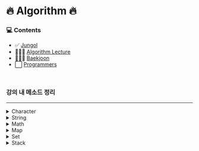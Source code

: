 # 🔥 Algorithm 🔥

### 💻 Contents
- ✅ [Jungol](http://jungol.co.kr/bbs/board.php?bo_table=pbank)
- 👨🏼‍💻 [Algorithm Lecture](https://www.inflearn.com/course/%EC%9E%90%EB%B0%94-%EC%95%8C%EA%B3%A0%EB%A6%AC%EC%A6%98-%EB%AC%B8%EC%A0%9C%ED%92%80%EC%9D%B4-%EC%BD%94%ED%85%8C%EB%8C%80%EB%B9%84#curriculum)
- 👨🏼‍💻 [Baekjoon](https://www.acmicpc.net/step)
- ⬜ [Programmers](https://programmers.co.kr/learn/challenges)

<br>

### 강의 내 메소드 정리

---
<details>
<summary>Character</summary>
<div markdown="1">       

- '0' ~ '9'
    - 48 <= c <= 57
- 'A' ~ 'Z'
    - 65 <= c <= 90
- 'a' ~ 'z'
    - 97 <= c <= 122
- `Character.toUpperCase(c)`
  - c를 대문자로 변형
- `Character.toLowerCase(c)`
  - c를 소문자로 변형
- `Character.isLetter(c)`
  - c가 문자인지 판별
- `Character.isAlphabetic(c)`
  - c가 알파벳인지 판별
- `Character.isDigit(c)`
  - c가 숫자인지 판별
- `Character.getNumericValue(c)`
  - c의 숫자값을 리턴

</div>
</details>

<details>
<summary>String</summary>
<div markdown="1">       

- `toCharArray(str)`
  - 문자열을 문자배열로 변형
  - return char []
- `charAt(index)`
  - 문자열 내 해당 index에 있는 문자
  - return char
- `indexOf(searchValue)`
  - 0부터 시작해서 searchValue가 처음으로 발견된 index를 반환
  - 찾지 못하면 -1 반환
  - return int
- `substring(begin)`
  - begin부터 마지막까지 쭉
  - return String
- `substring(begin, end)`
  - begin 부터 end 전까지
  - return String
- `toString()`
  - Object를 String으로 변환
  - NPE 발생 가능
  - return String
- `String.valueOf()`
  - Object를 String으로 변환
  - null일 경우 "null"이라는 문자열로 반환
  - return String
- `split(regex)`
  - regex를 기준으로 문자열을 쪼갬
  - return String []
- `matches(regex)`
  - 문자열이 해당 정규표현식 regex에 부합하는지 판별
  - return Boolean
- `join(delim, array)`
  - 문자 array를 delim을 사이에두고 이어붙임
  - return String
- `s.equalsIgnoreCase(str)`
  - 대소문자를 구분하지 않고 str과 s가 동일한지 판별
  - return Boolean
- `replaceAll(regex, 변형할문자)`
  - 문자열 내 regex에 부합하는 모든 문자를 변형할문자로 변환
  - return String
- `StringBuilder(str).reverse().toString()`
  - str의 문자열을 거꾸로 뒤집는다
  - return String
</div>
</details>

<details>
<summary>Math</summary>
<div markdown="1">       

- `Math.max(a,b)`
  - a와 b 중 더 큰 값을 반환
  - return int
- `Math.floor(a)`
  - 내림
- `Math.ceil(a)`
  - 올림
- `Math.round(a)`
  - 반올림
- `Math.abs(a)`
  - 절대값

</div>
</details>

<details>
<summary>Map</summary>
<div markdown="1">       

```markdown
Hashmap : O(1) 로 빠르게 접근
Treemap : 정렬을 해야되는 경우 - log(n)
```
```java
HashMap<K, V> map = new HashMap<>();
```

- `map.getOrDefault(key, 디폴트값)`
  - key가 존재하면 해당 key의 value 리턴, key가 null 일 시 디폴트값 리턴
  - return V
- `map.containsKey('A')`
  - map 안에 키들 중 'A'라는 키가 존재하는지 확인
  - return Boolean
- `map.remove('A')`
  - A 키를 삭제하고 A의 Value 였던 값을 반환
  - return V
- `map.size()`
  - map의 사이즈를 반환
  - return int
- `mapA.equls(mapB)`
  - map끼리의 객체 비교

</div>
</details>

<details>

<summary>Set</summary>
<div markdown="1">       

```markdown
중복제거가 필요할때 Set을 사용한다
```
```java 
// 오름차순 정렬
TreeSet<T> Tset = new TreeSet<>();

// 내림차순 정렬
TreeSet<T> Tset = new TreeSet<>(Collections.reverseOrder());
```

- `Tset.add(value)`
  - value값을 추가
- `Tset.remove(value)`
  - value값을 삭제
- `Tset.size()`
  - Set에 저장되어있는 값의 개수 반환
- `Tset.first()`
  - Set에 정렬되어 저장되어있는 값 중 제일 **첫번째** 요소 반환
- `Tset.last()`
  - Set에 정렬되어 저장되어있는 값 중 제일 **마지막** 요소 반환

</div>
</details>


<details>
<summary>Stack</summary>
<div markdown="1">       

```markdown
괄호에 대한 문제는 십중팔구 스택 관련 문제!!
ex) (), [], {} ....

링게임이라고 생각하면 됨 -> First In Last OUT
```
```java 
Stack<String> stack = new Stack<>();
```

- `stack.push(value)`
  - 스택 맨위에 value값을 추가
- `stack.pop()`
  - 맨 위에 쌓여있는 값 제거
  - 제거할 stack이 없을 시 EmptyStackException
  - return 삭제한 값
- `stack.isEmpty()`
  - 스택이 비어있는지 확인
- `stack.firstElement()`
  - 스택의 가장 첫번째 값을 반환
  - `stack.get(0)과 동일`
- `stack.lastElement()`
  - 스택의 가장 마지막번째인 값을 반환
  - `stack.peek()과 동일`

</div>
</details>